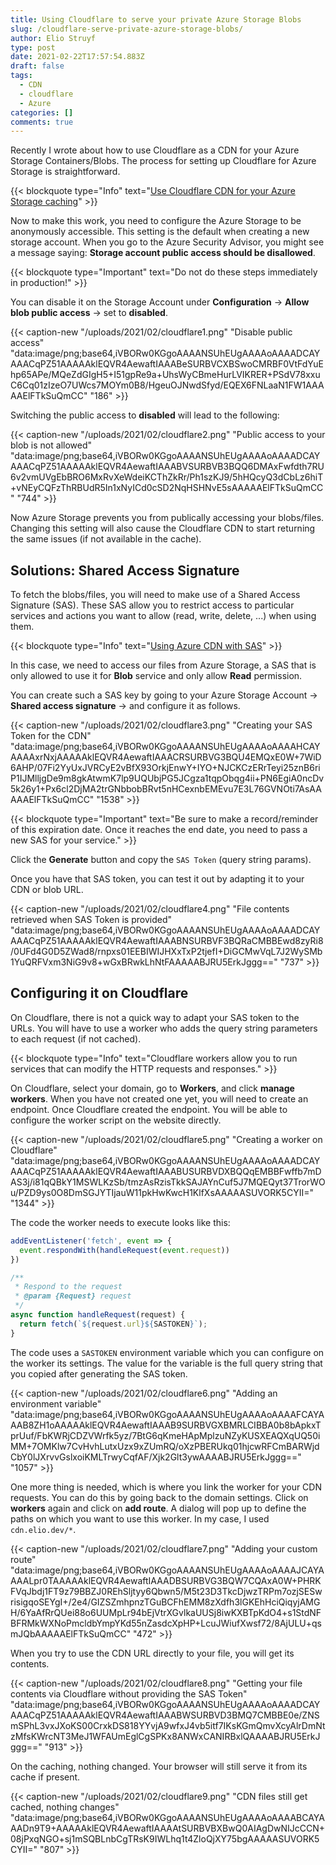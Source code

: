 ```yaml
---
title: Using Cloudflare to serve your private Azure Storage Blobs
slug: /cloudflare-serve-private-azure-storage-blobs/
author: Elio Struyf
type: post
date: 2021-02-22T17:57:54.883Z
draft: false
tags:
  - CDN
  - cloudflare
  - Azure
categories: []
comments: true
---
```


Recently I wrote about how to use Cloudflare as a CDN for your Azure Storage Containers/Blobs. The process for setting up Cloudflare for Azure Storage is straightforward. 

{{< blockquote type="Info" text="[Use Cloudflare CDN for your Azure Storage caching](https://www.eliostruyf.com/devhack-cloudflare-cdn-azure-storage-caching/)" >}}

Now to make this work, you need to configure the Azure Storage to be anonymously accessible. This setting is the default when creating a new storage account. When you go to the Azure Security Advisor, you might see a message saying: **Storage account public access should be disallowed**.

{{< blockquote type="Important" text="Do not do these steps immediately in production!" >}}

You can disable it on the Storage Account under **Configuration** -> **Allow blob public access** -> set to **disabled**.

{{< caption-new "/uploads/2021/02/cloudflare1.png" "Disable public access"  "data:image/png;base64,iVBORw0KGgoAAAANSUhEUgAAAAoAAAADCAYAAACqPZ51AAAAAklEQVR4AewaftIAAABeSURBVCXBSwoCMRBF0VtFdYuEhp65APe/MQeZdGIgH5+I51gpRe9a+UhsWyCBmeHurLVIKRER+PSdV78xxuC6Cq01zIzeO7UWcs7MOYm0B8/HgeuOJNwdSfyd/EQEX6FNLaaN1FW1AAAAAElFTkSuQmCC" "186" >}}

Switching the public access to **disabled** will lead to the following:

{{< caption-new "/uploads/2021/02/cloudflare2.png" "Public access to your blob is not allowed"  "data:image/png;base64,iVBORw0KGgoAAAANSUhEUgAAAAoAAAADCAYAAACqPZ51AAAAAklEQVR4AewaftIAAABVSURBVB3BQQ6DMAxFwfdth7RU6v2vmUVgEbBRO6MxRvXeWdeiKCThZkRr/Ph1szKJ9/5hHQcyQ3dCbLz6hiT+vNEyCQFzThRBUdR5In1xNyICd0cSD2NqHSHNvE5sAAAAAElFTkSuQmCC" "744" >}}

Now Azure Storage prevents you from publically accessing your blobs/files. Changing this setting will also cause the Cloudflare CDN to start returning the same issues (if not available in the cache).

## Solutions: Shared Access Signature

To fetch the blobs/files, you will need to make use of a Shared Access Signature (SAS). These SAS allow you to restrict access to particular services and actions you want to allow (read, write, delete, ...) when using them.

{{< blockquote type="Info" text="[Using Azure CDN with SAS](https://docs.microsoft.com/en-us/azure/cdn/cdn-sas-storage-support)" >}}

In this case, we need to access our files from Azure Storage, a SAS that is only allowed to use it for **Blob** service and only allow **Read** permission. 

You can create such a SAS key by going to your Azure Storage Account -> **Shared access signature** -> and configure it as follows.

{{< caption-new "/uploads/2021/02/cloudflare3.png" "Creating your SAS Token for the CDN"  "data:image/png;base64,iVBORw0KGgoAAAANSUhEUgAAAAoAAAAHCAYAAAAxrNxjAAAAAklEQVR4AewaftIAAACRSURBVG3BQU4EMQxE0W+7WiD6AHP/07Fi2YyUxJVRCyE2vBfX93OrkjEnwY+IYO+NJCKCzERrTeyi25znB6riP1IJMlljgDe9m8gkAtwmK7lp9UQUbjPG5JCgza1tqpObqg4ii+PN6EgiA0ncDv5k26y1+Px6cl2DjMA2trGNbbobBRvt5nHCexnbEMEvu7E3L76GVNOti7AsAAAAAElFTkSuQmCC" "1538" >}}

{{< blockquote type="Important" text="Be sure to make a record/reminder of this expiration date. Once it reaches the end date, you need to pass a new SAS for your service." >}}

Click the **Generate** button and copy the `SAS Token` (query string params).

Once you have that SAS token, you can test it out by adapting it to your CDN or blob URL.

{{< caption-new "/uploads/2021/02/cloudflare4.png" "File contents retrieved when SAS Token is provided"  "data:image/png;base64,iVBORw0KGgoAAAANSUhEUgAAAAoAAAADCAYAAACqPZ51AAAAAklEQVR4AewaftIAAABNSURBVF3BQRaCMBBEwd8zyRi8/0UFd4G0D5ZWad8/rnpxs01EEBIWIJHXxTxP2tjefI+DiGCMwVqL7J2WySMb1YuQRFVxm3NiG9v8+wGxBRwkLhNtFAAAAABJRU5ErkJggg==" "737" >}}

## Configuring it on Cloudflare

On Cloudflare, there is not a quick way to adapt your SAS token to the URLs. You will have to use a worker who adds the query string parameters to each request (if not cached).

{{< blockquote type="Info" text="Cloudflare workers allow you to run services that can modify the HTTP requests and responses." >}}

On Cloudflare, select your domain, go to **Workers**, and click **manage workers**. When you have not created one yet, you will need to create an endpoint. Once Cloudflare created the endpoint. You will be able to configure the worker script on the website directly.

{{< caption-new "/uploads/2021/02/cloudflare5.png" "Creating a worker on Cloudflare"  "data:image/png;base64,iVBORw0KGgoAAAANSUhEUgAAAAoAAAADCAYAAACqPZ51AAAAAklEQVR4AewaftIAAABUSURBVDXBQQqEMBBFwffb7mDAS3j/i81qQBkY1MSWLKzSb/tmzAsRzisTkkSAJAYnCuf5J7MQEQyt37TrorWOu/PZD9ys0O8DmSGJYTIjauW11pkHwKwcH1KlfXsAAAAASUVORK5CYII=" "1344" >}}

The code the worker needs to execute looks like this:

```javascript
addEventListener('fetch', event => {
  event.respondWith(handleRequest(event.request))
})

/**
 * Respond to the request
 * @param {Request} request
 */
async function handleRequest(request) {
  return fetch(`${request.url}${SASTOKEN}`);
}
```

The code uses a `SASTOKEN` environment variable which you can configure on the worker its settings. The value for the variable is the full query string that you copied after generating the SAS token.

{{< caption-new "/uploads/2021/02/cloudflare6.png" "Adding an environment variable"  "data:image/png;base64,iVBORw0KGgoAAAANSUhEUgAAAAoAAAAFCAYAAAB8ZH1oAAAAAklEQVR4AewaftIAAAB9SURBVGXBMRLCIBBA0b8bApkxTprUuf/FbKWRjCDZVWrfk5yz/7BtG6qKmeHApMplzuNZyKUSXEAQXqUQ50iMM+7OMKlw7CvHvhLutxUzx9xZUmRQ/oXzPBERUkq01hjcwRFCmBARWjdCbY0lJXrvvGslxoiKMLTrwyCqfAF/Xjk2Glt3ywAAAABJRU5ErkJggg==" "1057" >}}

One more thing is needed, which is where you link the worker for your CDN requests. You can do this by going back to the domain settings. Click on **workers** again and click on **add route**. A dialog will pop up to define the paths on which you want to use this worker. In my case, I used `cdn.elio.dev/*`.

{{< caption-new "/uploads/2021/02/cloudflare7.png" "Adding your custom route"  "data:image/png;base64,iVBORw0KGgoAAAANSUhEUgAAAAoAAAAJCAYAAAALpr0TAAAAAklEQVR4AewaftIAAADBSURBVG3BQW7CQAxA0W+PHRKFVqJbdj1FT9z79BBZJ0REhSljtyy6Qbwn5/M5t23D3TkcDjwzTRPm7ozjSESwrisigqoSEYgI+/2e4/GIZSZmhpnzTGuBCFhEMM8zXdfh3lGKEhHciQiqyjAMGH/6YaAfRrQUei88o6UUMpLr94bEjVtrXGvlkaUUSj8iwKXBTpKdO4+s1StdNFBFRMkWXNoPmcldbYmpYKd55nZasdcXpHP+LcuJWiufXwsf72/8AjULU+qsmJQbAAAAAElFTkSuQmCC" "472" >}}

When you try to use the CDN URL directly to your file, you will get its contents.

{{< caption-new "/uploads/2021/02/cloudflare8.png" "Getting your file contents via Cloudflare without providing the SAS Token"  "data:image/png;base64,iVBORw0KGgoAAAANSUhEUgAAAAoAAAADCAYAAACqPZ51AAAAAklEQVR4AewaftIAAABWSURBVD3BMQ7CMBBE0e/ZNSmSPhL3vxJXoKS00CrxkDS818YYvjA9wfxJ4vb5itf7IKsKGmQmvXcyAlrDmNtzMfsKWrcNT3MeJ1WFAUmEglCgSPKx8ANWxCANIRBxlQAAAABJRU5ErkJggg==" "913" >}}

On the caching, nothing changed. Your browser will still serve it from its cache if present.

{{< caption-new "/uploads/2021/02/cloudflare9.png" "CDN files still get cached, nothing changes"  "data:image/png;base64,iVBORw0KGgoAAAANSUhEUgAAAAoAAAABCAYAAADn9T9+AAAAAklEQVR4AewaftIAAAAtSURBVBXBwQ0AIAgDwNIJcCCN+08jPxqNGO+sj1mSQBLnbCgTRsK9IWLhq1t4ZloQjXY75bgAAAAASUVORK5CYII=" "807" >}}
